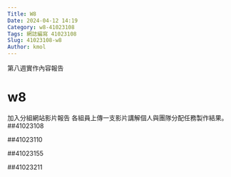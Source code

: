 ```yaml
---
Title: W8
Date: 2024-04-12 14:19
Category: w8-41023108
Tags: 網誌編寫 41023108
Slug: 41023108-w8
Author: kmol
---
```


第八週實作內容報告

<!-- PELICAN_END_SUMMARY -->

# w8
加入分組網站影片報告
各組員上傳一支影片講解個人與團隊分配任務製作結果。
##41023108

##41023110

##41023155

##41023211
